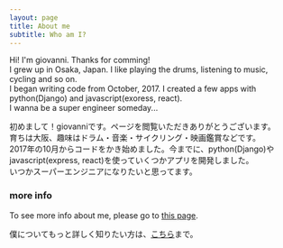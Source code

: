 ```yaml
---
layout: page
title: About me
subtitle: Who am I?
---
```


Hi! I'm giovanni. Thanks for comming!  
I grew up in Osaka, Japan. I like playing the drums, listening to music, cycling and so on.  
I began writing code from October, 2017. I created a few apps with python(Django) and javascript(exoress, react).  
I wanna be a super engineer someday...


初めまして！giovanniです。ページを閲覧いただきありがとうございます。  
育ちは大阪、趣味はドラム・音楽・サイクリング・映画鑑賞などです。  
2017年の10月からコードをかき始めました。今までに、python(Django)やjavascript(express, react)を使っていくつかアプリを開発しました。  
いつかスーパーエンジニアになりたいと思ってます。  



### more info

To see more info about me, please go to [this page](https://drumgiovanni.github.io).  

僕についてもっと詳しく知りたい方は、[こちら](https://drumgiovanni.github.io)まで。  



